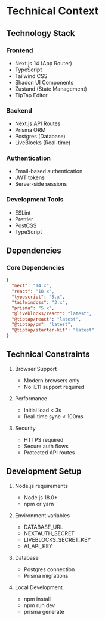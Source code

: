 # Technical Context

## Technology Stack

### Frontend

- Next.js 14 (App Router)
- TypeScript
- Tailwind CSS
- Shadcn UI Components
- Zustand (State Management)
- TipTap Editor

### Backend

- Next.js API Routes
- Prisma ORM
- Postgres (Database)
- LiveBlocks (Real-time)

### Authentication

- Email-based authentication
- JWT tokens
- Server-side sessions

### Development Tools

- ESLint
- Prettier
- PostCSS
- TypeScript

## Dependencies

### Core Dependencies

```json
{
  "next": "14.x",
  "react": "18.x",
  "typescript": "5.x",
  "tailwindcss": "3.x",
  "prisma": "5.x",
  "@liveblocks/react": "latest",
  "@tiptap/react": "latest",
  "@tiptap/pm": "latest",
  "@tiptap/starter-kit": "latest"
}
```

## Technical Constraints

1. Browser Support

   - Modern browsers only
   - No IE11 support required

2. Performance

   - Initial load < 3s
   - Real-time sync < 100ms

3. Security
   - HTTPS required
   - Secure auth flows
   - Protected API routes

## Development Setup

1. Node.js requirements

   - Node.js 18.0+
   - npm or yarn

2. Environment variables

   - DATABASE_URL
   - NEXTAUTH_SECRET
   - LIVEBLOCKS_SECRET_KEY
   - AI_API_KEY

3. Database

   - Postgres connection
   - Prisma migrations

4. Local Development
   - npm install
   - npm run dev
   - prisma generate
